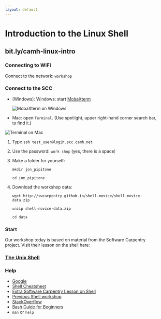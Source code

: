 ```yaml
---
layout: default
---
```


# Introduction to the Linux Shell

## bit.ly/camh-linux-intro

### Connecting to WiFi 

Connect to the network: `workshop`

### Connect to the SCC

- (Windows): Windows: start [MobaXterm](http://mobaxterm.mobatek.net/download-home-edition.html)

    ![MobaXterm on Windows](http://mobaxterm.mobatek.net/img/slider/MobaXterm.png)

- Mac: open `Terminal`. (Use spotlight, upper right-hand corner search bar, to find
   it.)

![Terminal on Mac](http://web.mit.edu/music21/doc/_images/macScreenPythonVersion.png)

1. Type `ssh test_user@login.scc.camh.net`

2. Use the password: `work shop` (yes, there is a space)

3. Make a folder for yourself: 

    `mkdir jon_pipitone`

    `cd jon_pipitone`

4. Download the workshop data: 

    `wget http://swcarpentry.github.io/shell-novice/shell-novice-data.zip`

    `unzip shell-novice-data.zip`

    `cd data`

### Start

Our workshop today is based on material from the Software Carpentry project. Visit their lesson on the shell here: 

### [The Unix Shell](http://swcarpentry.github.io/shell-novice/)

### Help
- [Google](https://www.google.ca/search?q=google+all+the+things)
- [Shell Cheatsheet](http://swcarpentry.github.io/shell-novice/reference.html)
- [Extra Software Carpentry Lesson on Shell](http://swcarpentry.github.io/shell-extras/)
- [Previous Shell workshop](http://pipitone.github.io/computing-skills/shell-intro/)
- [StackOverflow](http://stackoverflow.com/questions/tagged/shell) 
- [Bash Guide for Beginners](http://www.tldp.org/LDP/Bash-Beginners-Guide/html/)
- `man` or `help`
